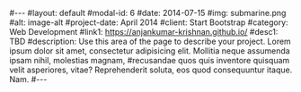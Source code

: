 #---
#layout: default
#modal-id: 6
#date: 2014-07-15
#img: submarine.png
#alt: image-alt
#project-date: April 2014
#client: Start Bootstrap
#category: Web Development
#link1: https://anjankumar-krishnan.github.io/
#desc1: TBD
#description: Use this area of the page to describe your project. Lorem ipsum dolor sit amet, consectetur adipisicing elit. Mollitia neque assumenda ipsam nihil, molestias magnam, #recusandae quos quis inventore quisquam velit asperiores, vitae? Reprehenderit soluta, eos quod consequuntur itaque. Nam.
#---

